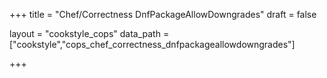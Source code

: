 +++
title = "Chef/Correctness DnfPackageAllowDowngrades"
draft = false

layout = "cookstyle_cops"
data_path = ["cookstyle","cops_chef_correctness_dnfpackageallowdowngrades"]

+++

<!-- The content of this page is automatically generated from the
cops_chef_correctness_dnfpackageallowdowngrades.yml file in github.com/chef/cookstyle/blob/master/docs-chef-io/data/cookstyle/. -->
